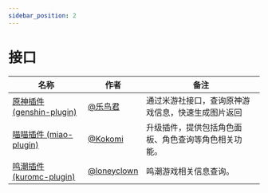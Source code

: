 ```yaml
---
sidebar_position: 2
---
```


# 接口

| 名称  |  作者  | 备注  |
|-------| ----- |------ |
| [原神插件 (genshin-plugin)](https://github.com/yoimiya-kokomi/Miao-Yunzai/tree/genshin) | [@乐鸟君](https://gitee.com/Le-niao) | 通过米游社接口，查询原神游戏信息，快速生成图片返回 |
| [喵喵插件 (miao-plugin)](https://github.com/yoimiya-kokomi/miao-plugin) | [@Kokomi](https://github.com/yoimiya-kokomi) | 升级插件，提供包括角色面板、角色查询等角色相关功能。 |
| [鸣潮插件 (kuromc-plugin)](https://github.com/loneyclown/kuromc-plugin) | [@loneyclown](https://github.com/loneyclown) | 鸣潮游戏相关信息查询。 |
